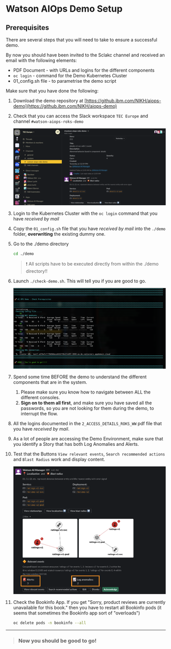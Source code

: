 # Watson AIOps Demo Setup

## Prerequisites
There are several steps that you will need to take to ensure a successful demo.

By now you should have been invited to the Sclakc channel and received an email with the following elements:

* PDF Document - with URLs and logins for the different components
* `oc login` - command for the Demo Kubernetes Cluster
* 01_config.sh file - to parametrise the demo script


Make sure that you have done the following:

1. Download the demo repository at [https://github.ibm.com/NIKH/aiops-demo](https://github.ibm.com/NIKH/aiops-demo)


1. Check that you can access the Slack workspace `TEC Europe` and channel `#watson-aiops-roks-demo`

	![demo architecture](pics/slack0.png)
	


0. Login to the Kubernetes Cluster with the `oc login` command that you have *received by mail*
0. Copy the `01_config.sh` file that you have *received by mail* into the `./demo` folder, **overwriting** the existing dummy one.

1. Go to the ./demo directory 

	```bash
	cd ./demo
	```

	> ❗ All scripts have to be executed directly from within the ./demo directory!! 


1. Launch `./check-demo.sh`. This will tell you if you are good to go.


	![demo architecture](pics/check.png)


1. Spend some time BEFORE the demo to understand the different components that are in the system.

    1. Please make sure you know how to navigate between ALL the different consoles. 
    2. **Sign on to them all first**, and make sure you have saved all the passwords, so you are not looking for them during the demo, to interrupt the flow. 
    
2. All the logins documented in the `2_ACCESS_DETAILS_ROKS_WW` pdf file that you have *received by mail*.

   
1. As a lot of people are accessing the Demo Environment, make sure that you identify a Story that has both Log Anomalies and Alerts.
1. Test that the Buttons `View relevant events`, `Search recommended actions` and `Blast Radius` work and display content.


	![demo architecture](pics/slack1.png)

1. Check the Bookinfo App. If you get "Sorry, product reviews are currently unavailable for this book." then you have to restart all Bookinfo pods (it seems that sometimes the Bookinfo app sort of "overloads")

	```bash
	oc delete pods -n bookinfo --all
	```

----

> ### Now you should be good to go!

